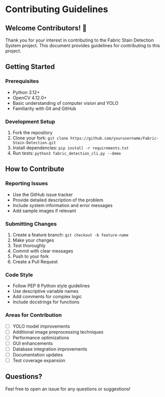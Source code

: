 # Contributing Guidelines

## Welcome Contributors! 👋

Thank you for your interest in contributing to the Fabric Stain Detection System project. This document provides guidelines for contributing to this project.

## Getting Started

### Prerequisites
- Python 3.12+
- OpenCV 4.12.0+
- Basic understanding of computer vision and YOLO
- Familiarity with Git and GitHub

### Development Setup
1. Fork the repository
2. Clone your fork: `git clone https://github.com/yourusername/Fabric-Stain-Detection.git`
3. Install dependencies: `pip install -r requirements.txt`
4. Run tests: `python3 fabric_detection_cli.py --demo`

## How to Contribute

### Reporting Issues
- Use the GitHub issue tracker
- Provide detailed description of the problem
- Include system information and error messages
- Add sample images if relevant

### Submitting Changes
1. Create a feature branch: `git checkout -b feature-name`
2. Make your changes
3. Test thoroughly
4. Commit with clear messages
5. Push to your fork
6. Create a Pull Request

### Code Style
- Follow PEP 8 Python style guidelines
- Use descriptive variable names
- Add comments for complex logic
- Include docstrings for functions

### Areas for Contribution
- [ ] YOLO model improvements
- [ ] Additional image preprocessing techniques
- [ ] Performance optimizations
- [ ] GUI enhancements
- [ ] Database integration improvements
- [ ] Documentation updates
- [ ] Test coverage expansion

## Questions?

Feel free to open an issue for any questions or suggestions!
